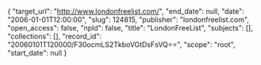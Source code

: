 {
  "target_url": "http://www.londonfreelist.com/", 
  "end_date": null, 
  "date": "2006-01-01T12:00:00", 
  "slug": 124815, 
  "publisher": "londonfreelist.com", 
  "open_access": false, 
  "npld": false, 
  "title": "LondonFreeList", 
  "subjects": [], 
  "collections": [], 
  "record_id": "20060101T120000/F30ocmLS2TkboVGtDsFsVQ==", 
  "scope": "root", 
  "start_date": null
}

